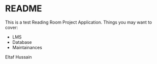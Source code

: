 # README

This is a test Reading Room Project Application.
Things you may want to cover:

* LMS
* Database
* Maintainances

Eltaf Hussain

